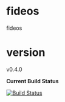 fideos
======

fideos


version
=======
v0.4.0

**Current Build Status**

[![Build Status](http://phpci.vig.gs/build-status/image/10?branch=master)](http://phpci.vig.gs/build-status/view/10?branch=master)
